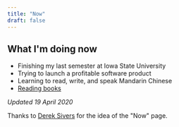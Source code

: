 ```yaml
---
title: "Now"
draft: false
---
```


## What I'm doing now

- Finishing my last semester at Iowa State University
- Trying to launch a profitable software product
- Learning to read, write, and speak Mandarin Chinese
- [Reading books](https://stack.app/u/john/books)

*Updated 19 April 2020*

Thanks to [Derek Sivers](https://sivers.org/now) for the idea of the "Now" page.
